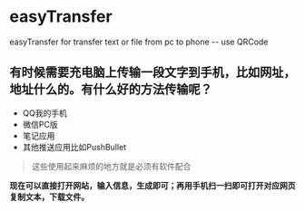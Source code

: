 # easyTransfer
easyTransfer for transfer text or file from pc to phone -- use QRCode

## 有时候需要充电脑上传输一段文字到手机，比如网址，地址什么的。有什么好的方法传输呢？
* QQ我的手机
* 微信PC版
* 笔记应用
* 其他推送应用比如PushBullet

> 这些使用起来麻烦的地方就是必须有软件配合

**现在可以直接打开网站，输入信息，生成即可；再用手机扫一扫即可打开对应网页复制文本，下载文件。**
